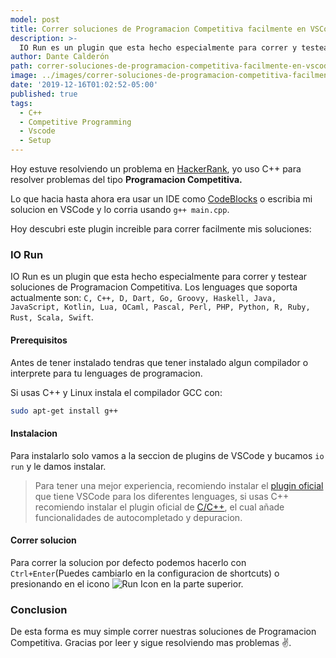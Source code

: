 ```yaml
---
model: post
title: Correr soluciones de Programacion Competitiva facilmente en VSCode
description: >- 
  IO Run es un plugin que esta hecho especialmente para correr y testear soluciones de Programacion Competitiva.
author: Dante Calderón
path: correr-soluciones-de-programacion-competitiva-facilmente-en-vscode
image: ../images/correr-soluciones-de-programacion-competitiva-facilmente-en-vscode_screenshot.png
date: '2019-12-16T01:02:52-05:00'
published: true
tags:
  - C++
  - Competitive Programming
  - Vscode
  - Setup
---
```


Hoy estuve resolviendo un problema en [HackerRank](https://www.hackerrank.com/challenges/apple-and-orange/problem), yo uso C++ para resolver problemas del tipo **Programacion Competitiva.**

Lo que hacia hasta ahora era usar un IDE como [CodeBlocks](http://www.codeblocks.org/) o escribia mi solucion en VSCode y lo corria usando `g++ main.cpp`.

Hoy descubri este plugin increible para correr facilmente mis soluciones:

### IO Run

IO Run es un plugin que esta hecho especialmente para correr y testear soluciones de Programacion Competitiva. Los lenguages que soporta actualmente son: `C, C++, D, Dart, Go, Groovy, Haskell, Java, JavaScript, Kotlin, Lua, OCaml, Pascal, Perl, PHP, Python, R, Ruby, Rust, Scala, Swift`.  

#### Prerequisitos

Antes de tener instalado tendras que tener instalado algun compilador o interprete para tu lenguages de programacion.

Si usas C++ y Linux instala el compilador GCC con:

```bash
sudo apt-get install g++
```

#### Instalacion

Para instalarlo solo vamos a la  seccion de plugins de VSCode y bucamos `io run` y le damos instalar.

> Para tener una mejor experiencia, recomiendo instalar el [plugin oficial](https://marketplace.visualstudio.com/search?target=VSCode&category=Programming%20Languages&sortBy=Installs) que tiene VSCode para los diferentes lenguages, si usas C++ recomiendo instalar el plugin oficial de [C/C++](https://marketplace.visualstudio.com/items?itemName=ms-vscode.cpptools), el cual añade funcionalidades de autocompletado y depuracion.

#### Correr solucion

Para correr la solucion por defecto podemos hacerlo con `Ctrl+Enter`(Puedes cambiarlo en la configuracion de shortcuts) o presionando en el icono ![Run Icon](https://raw.githubusercontent.com/dantecalderon/vscode-io-run/master/images/run-16.png) en la parte superior.

### Conclusion

De esta forma es muy simple correr nuestras soluciones de Programacion Competitiva. Gracias por leer y sigue resolviendo mas problemas ✌.
